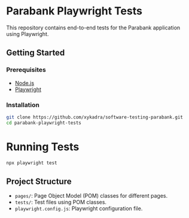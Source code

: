 # Parabank Playwright Tests

This repository contains end-to-end tests for the Parabank application using Playwright.

## Getting Started

### Prerequisites

- [Node.js](https://nodejs.org/)
- [Playwright](https://playwright.dev/)

### Installation

```bash
git clone https://github.com/xykadra/software-testing-parabank.git
cd parabank-playwright-tests
```


# Running Tests

```bash
npx playwright test 
```

## Project Structure 

- `pages/`: Page Object Model (POM) classes for different pages.
- `tests/`: Test files using POM classes.
- `playwright.config.js`: Playwright configuration file.




